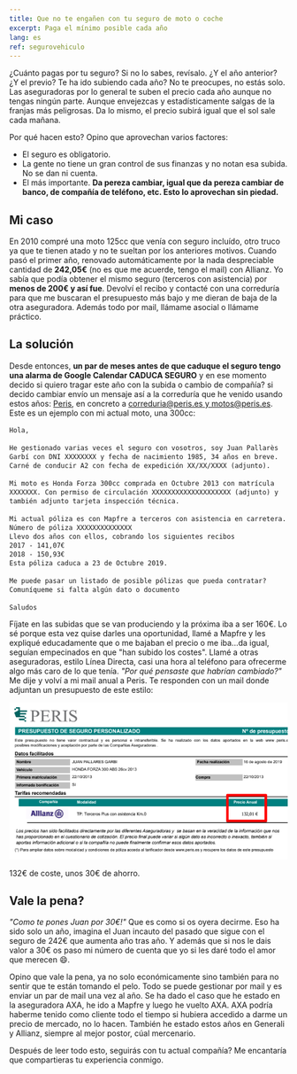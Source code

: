 ```yaml
---
title: Que no te engañen con tu seguro de moto o coche
excerpt: Paga el mínimo posible cada año
lang: es
ref: segurovehiculo
---
```


¿Cuánto pagas por tu seguro? Si no lo sabes, revísalo. ¿Y el año anterior? ¿Y el previo? Te ha ido subiendo cada año? No te preocupes, no estás solo. Las aseguradoras por lo general te suben el precio cada año aunque no tengas ningún parte. Aunque envejezcas y estadísticamente salgas de la franjas más peligrosas. Da lo mismo, el precio subirá igual que el sol sale cada mañana.

Por qué hacen esto? Opino que aprovechan varios factores:

- El seguro es obligatorio.
- La gente no tiene un gran control de sus finanzas y no notan esa subida. No se dan ni cuenta.
- El más importante. **Da pereza cambiar, igual que da pereza cambiar de banco, de compañía de teléfono, etc. Esto lo aprovechan sin piedad.**

## Mi caso

En 2010 compré una moto 125cc que venía con seguro incluído, otro truco ya que te tienen atado y no te sueltan por los anteriores motivos. Cuando pasó el primer año, renovado automáticamente por la nada despreciable cantidad de **242,05€** (no es que me acuerde, tengo el mail) con Allianz. Yo sabía que podía obtener el mismo seguro (terceros con asistencia) por **menos de 200€ y así fue**. Devolví el recibo y contacté con una correduría para que me buscaran el presupuesto más bajo y me dieran de baja de la otra aseguradora. Además todo por mail, llámame asocial o llámame práctico.

## La solución

Desde entonces, **un par de meses antes de que caduque el seguro tengo una alarma de Google Calendar CADUCA SEGURO** y en ese momento decido si quiero tragar este año con la subida o cambio de compañía? si decido cambiar envío un mensaje así a la correduría que he venido usando estos años: [Peris](https://www.peris.es/), en concreto a [correduria@peris.es y motos@peris.es](mailto:correduria@peris.es,motos@peris.es). Este es un ejemplo con mi actual moto, una 300cc:

```
Hola,

He gestionado varias veces el seguro con vosotros, soy Juan Pallarès Garbí con DNI XXXXXXXX y fecha de nacimiento 1985, 34 años en breve. Carné de conducir A2 con fecha de expedición XX/XX/XXXX (adjunto).

Mi moto es Honda Forza 300cc comprada en Octubre 2013 con matrícula XXXXXXX. Con permiso de circulación XXXXXXXXXXXXXXXXXXXX (adjunto) y también adjunto tarjeta inspección técnica.

Mi actual póliza es con Mapfre a terceros con asistencia en carretera. Número de póliza XXXXXXXXXXXXXX
Llevo dos años con ellos, cobrando los siguientes recibos
2017 - 141,07€
2018 - 150,93€
Esta póliza caduca a 23 de Octubre 2019.

Me puede pasar un listado de posible pólizas que pueda contratar?
Comuníqueme si falta algún dato o documento

Saludos
```

Fíjate en las subidas que se van produciendo y la próxima iba a ser 160€. Lo sé porque esta vez quise darles una oportunidad, llamé a Mapfre y les expliqué educadamente que o me bajaban el precio o me iba...da igual, seguían empecinados en que "han subido los costes". Llamé a otras aseguradoras, estilo Línea Directa, casi una hora al teléfono para ofrecerme algo más caro de lo que tenía. _"Por qué pensaste que habrían cambiado?"_ Me dije y volví a mi mail anual a Peris. Te responden con un mail donde adjuntan un presupuesto de este estilo:

![Captura presupuesto Peris](/images/presupuesto_peris.png)

132€ de coste, unos 30€ de ahorro.

## Vale la pena?

_"Como te pones Juan por 30€!"_ Que es como si os oyera decirme. Eso ha sido solo un año, imagina el Juan incauto del pasado que sigue con el seguro de 242€ que aumenta año tras año. Y además que si nos le dais valor a 30€ os paso mi número de cuenta que yo si les daré todo el amor que merecen :smile:.

Opino que vale la pena, ya no solo económicamente sino también para no sentir que te están tomando el pelo. Todo se puede gestionar por mail y es enviar un par de mail una vez al año. Se ha dado el caso que he estado en la aseguradora AXA, he ido a Mapfre y luego he vuelto AXA. AXA podría haberme tenido como cliente todo el tiempo si hubiera accedido a darme un precio de mercado, no lo hacen. También he estado estos años en Generali y Allianz, siempre al mejor postor, cúal mercenario.

Después de leer todo esto, seguirás con tu actual compañía? Me encantaría que compartieras tu experiencia conmigo.

